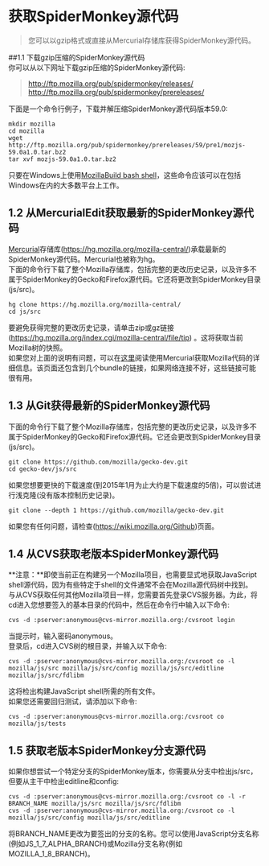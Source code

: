 # 获取SpiderMonkey源代码  
> 您可以以gzip格式或直接从Mercurial存储库获得SpiderMonkey源代码。   

##1.1 下载gzip压缩的SpiderMonkey源代码  
你可以从以下网址下载gzip压缩的SpiderMonkey源代码:  
> http://ftp.mozilla.org/pub/spidermonkey/releases/  
> http://ftp.mozilla.org/pub/spidermonkey/prereleases/  

下面是一个命令行例子，下载并解压缩SpiderMonkey源代码版本59.0:
```shell
mkdir mozilla
cd mozilla
wget http://ftp.mozilla.org/pub/spidermonkey/prereleases/59/pre1/mozjs-59.0a1.0.tar.bz2
tar xvf mozjs-59.0a1.0.tar.bz2
```
只要在Windows上使用[MozillaBuild bash shell](https://developer.mozilla.org/en-US/docs/Mozilla/Developer_guide/Build_Instructions/Windows_Prerequisites#mozillabuild)，这些命令应该可以在包括Windows在内的大多数平台上工作。  
## 1.2 从MercurialEdit获取最新的SpiderMonkey源代码  
[Mercurial](https://developer.mozilla.org/en-US/docs/Mozilla/Mercurial)存储库(https://hg.mozilla.org/mozilla-central/)承载最新的SpiderMonkey源代码。Mercurial也被称为hg。  
下面的命令行下载了整个Mozilla存储库，包括完整的更改历史记录，以及许多不属于SpiderMonkey的Gecko和Firefox源代码。它还将更改到SpiderMonkey目录(js/src)。  
```shell
hg clone https://hg.mozilla.org/mozilla-central/
cd js/src
```
要避免获得完整的更改历史记录，请单击zip或gz链接(https://hg.mozilla.org/index.cgi/mozilla-central/file/tip) 。这将获取当前Mozilla树的快照。  
如果您对上面的说明有问题，可以在[这里](https://developer.mozilla.org/en-US/docs/Mozilla/Developer_guide/Source_Code/Mercurial)阅读使用Mercurial获取Mozilla代码的详细信息。该页面还包含到几个bundle的链接，如果网络连接不好，这些链接可能很有用。   
## 1.3 从Git获得最新的SpiderMonkey源代码  
下面的命令行下载了整个Mozilla存储库，包括完整的更改历史记录，以及许多不属于SpiderMonkey的Gecko和Firefox源代码。它还会更改到SpiderMonkey目录(js/src)。  
```shell
git clone https://github.com/mozilla/gecko-dev.git
cd gecko-dev/js/src
```
如果您想要更快的下载速度(到2015年1月为止大约是下载速度的5倍)，可以尝试进行浅克隆(没有版本控制历史记录)。  
```shell
git clone --depth 1 https://github.com/mozilla/gecko-dev.git
```
如果您有任何问题，请检查(https://wiki.mozilla.org/Github)页面。    
## 1.4 从CVS获取老版本SpiderMonkey源代码  
**注意：**即使当前正在构建另一个Mozilla项目，也需要显式地获取JavaScript shell源代码，因为有些特定于shell的文件通常不会在Mozilla源代码树中找到。  
与从CVS获取任何其他Mozilla项目一样，您需要首先登录CVS服务器。为此，将cd进入您想要签入的基本目录的代码中，然后在命令行中输入以下命令:  
```shell
cvs -d :pserver:anonymous@cvs-mirror.mozilla.org:/cvsroot login
```
当提示时，输入密码anonymous。  
登录后，cd进入CVS树的根目录，并输入以下命令:
```shell
cvs -d :pserver:anonymous@cvs-mirror.mozilla.org:/cvsroot co -l mozilla/js/src mozilla/js/src/config mozilla/js/src/editline mozilla/js/src/fdlibm
```
这将检出构建JavaScript shell所需的所有文件。  
如果您还需要回归测试，请添加以下命令:  
```shell
cvs -d :pserver:anonymous@cvs-mirror.mozilla.org:/cvsroot co mozilla/js/tests
```
## 1.5 获取老版本SpiderMonkey分支源代码  
如果你想尝试一个特定分支的SpiderMonkey版本，你需要从分支中检出js/src，但要从主干中检出editline和config:  
```shell
cvs -d :pserver:anonymous@cvs-mirror.mozilla.org:/cvsroot co -l -r BRANCH_NAME mozilla/js/src mozilla/js/src/fdlibm
cvs -d :pserver:anonymous@cvs-mirror.mozilla.org:/cvsroot co -l mozilla/js/src/config mozilla/js/src/editline
```
将BRANCH_NAME更改为要签出的分支的名称。您可以使用JavaScript分支名称(例如JS_1_7_ALPHA_BRANCH)或Mozilla分支名称(例如MOZILLA_1_8_BRANCH)。  


